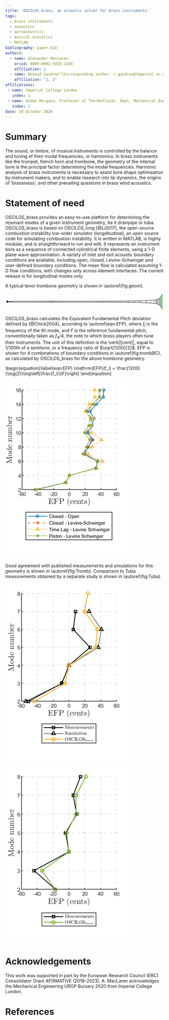 ```yaml
---
title: 'OSCILOS_brass, an acoustic solver for brass instruments'
tags:
  - brass instruments
  - acoustics
  - aeroacoustics
  - musical acoustics
  - MATLAB
bibliography: paper.bib
authors:
  - name: Alexander MacLaren
    orcid: 0000-0002-5835-216X
    affiliation: 1
  - name: Renaud Gaudron^[Corresponding author: r.gaudron@imperial.ac.uk]
    affiliation: "1, 2"
affiliations:
 - name: Imperial College London
   index: 1
 - name: Aimee Morgans, Professor of Thermofluids, Dept. Mechanical Engineering, Imperial College London
   index: 2
date: 10 October 2020
---
```


# Summary

 The sound, or timbre, of musical instruments is controlled by the 
 balance and tuning of their modal frequencies, or harmonics. In brass 
 instruments like the trumpet, french horn and trombone, the geometry 
 of the internal bore is the principal factor determining the modal 
 frequencies. Harmonic analysis of brass instruments is necessary to 
 assist bore shape optimisation by instrument makers, and to enable 
 research into lip dynamics, the origins of 'brassiness', and other 
 prevailing questions in brass wind acoustics. 


# Statement of need

OSCILOS_brass provides an easy-to-use platform for determining the 
resonant modes of a given instrument geometry, be it drainpipe or tuba. OSCILOS_brass is based on 
OSCILOS_long [@Li2017], the open-source combustion instability low-order 
simulator (longditudinal), an open source code for simulating 
combustion instability. It is written in MATLAB, is highly modular, and 
is straightforward to run and edit. It represents an instrument bore as 
a sequence of connected cylindrical finite elements, using a 1-D plane wave approximation. A variety of inlet and exit acoustic 
boundary conditions are available, including open, closed, 
Levine-Schwinger and user-defined boundary conditions. The mean flow is 
calculated assuming 1-D flow conditions, with changes only 
across element interfaces. The current release is for longitudinal 
modes only.

A typical tenor trombone geometry is shown in \autoref{fig:geom}.

![Trombone bore profile from [@Bilbao2013] as represented by OSCILOS_brass\label{fig:geom}](figures/TromboneGeometry.png)

OSCILOS_brass calculates the Equivalent Fundamental Pitch deviation 
defined by [@Chick2004], according to \autoref{eqn:EFP}, where 
$f_i$ is the frequency of the $i$th mode, and $F$ is the reference 
fundamental pitch, conventionally taken as $f_4/4$, the note to which 
brass players often tune their instruments. The unit of this definition 
is the \verb|[cent]|, equal to $1/100$th of a semitone, or a frequency 
ratio of $\sqrt[1200]{2}$. EFP is shown for 4 combinations of boundary 
conditions in \autoref{fig:trombBC}, as calculated by OSCILOS_brass for 
the above trombone geometry.

\begin{equation}\label{eqn:EFP}
	\mathrm{EFP}(f_i) = \frac{1200}{\log(2)}\log\left[\frac{f_i}{iF}\right]
\end{equation}

![EFP output by OSCILOS_brass for 4 sets of boundary conditions applied to the trombone geometry from [@Bilbao2013]\label{fig:trombBC}](figures/TromboneBCsEFP.png)

Good agreement with published measurements and simulations for this geometry is shown in \autoref{fig:Tromb}. Comparison to Tuba measurements obtained by a separate study is shown in \autoref{fig:Tuba}

![OSCILOS_brass EFP comparison to results for trombone geometry from [@Bilbao2013]\label{fig:Tromb}](figures/TromboneEFP.png)

![OSCILOS_brass EFP comparison to results for tuba geometry from [@Norman2013]\label{fig:Tuba}](figures/TubaEFP.png)

# Acknowledgements

This work was supported in part by the European Research Council (ERC) 
Consolidator Grant AFIRMATIVE (2018–2023). A. MacLaren acknowledges the 
Mechanical Engineering UROP Bursary 2020 from Imperial College London.

# References
